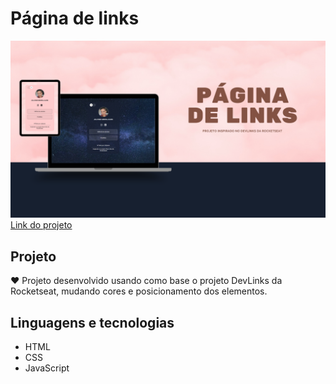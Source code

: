 <h1> Página de links </h1>
<img src="imagens-capa/capa.png" alt="Imagem de capa do post mostrando a versão Escura e a versão Clara">
<a href="https://jullystudies.github.io/links-jully/" target="_blank">Link do projeto</a>


<h2>Projeto</h2>
    <p> ♥ Projeto desenvolvido usando como base o projeto DevLinks da Rocketseat, mudando cores e posicionamento dos elementos.
    </p>

<h2>Linguagens e tecnologias</h2>

<ul>
    <li> HTML
    <li> CSS
    <li> JavaScript
</ul>
